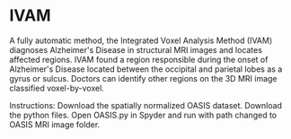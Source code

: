 # IVAM
A fully automatic method, the Integrated Voxel Analysis Method (IVAM) diagnoses Alzheimer's Disease in structural MRI images and locates affected regions. IVAM found a region responsible during the onset of Alzheimer's Disease located between the occipital and parietal lobes as a gyrus or sulcus. Doctors can identify other regions on the 3D MRI image classified voxel-by-voxel. 

Instructions:
Download the spatially normalized OASIS dataset. Download the python files. Open OASIS.py in Spyder and run with path changed to OASIS MRI image folder.
